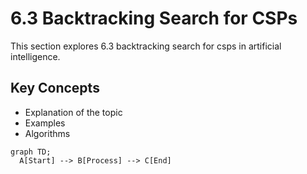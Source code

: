 # 6.3 Backtracking Search for CSPs

This section explores 6.3 backtracking search for csps in artificial intelligence.

## Key Concepts
- Explanation of the topic
- Examples
- Algorithms

```mermaid
graph TD;
  A[Start] --> B[Process] --> C[End]
```
